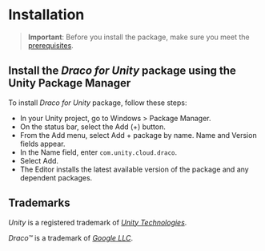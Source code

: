 # Installation

> **Important**: Before you install the package, make sure you meet the [prerequisites](prerequisites.md).

## Install the *Draco for Unity* package using the Unity Package Manager

To install *Draco for Unity* package, follow these steps:

- In your Unity project, go to Windows > Package Manager.
- On the status bar, select the Add (+) button.
- From the Add menu, select Add + package by name. Name and Version fields appear.
- In the Name field, enter `com.unity.cloud.draco`.
- Select Add.
- The Editor installs the latest available version of the package and any dependent packages.

## Trademarks

*Unity* is a registered trademark of [*Unity Technologies*][unity].

*Draco&trade;* is a trademark of [*Google LLC*][GoogleLLC].

[GoogleLLC]: https://about.google/
[unity]: https://unity.com
